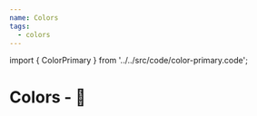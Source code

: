 ```yaml
---
name: Colors
tags:
  - colors
---
```


<!-- CODE IMPORTS -->

import { ColorPrimary } from '../../src/code/color-primary.code';

<!-- END CODE IMPORTS -->

# Colors - 🌈

<ThemeWrapper>
  <ColorPrimary />
</ThemeWrapper>
